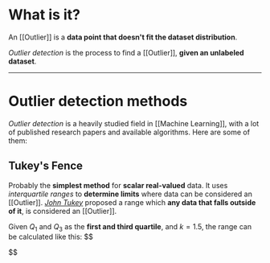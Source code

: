 # What is it?

An [[Outlier]] is a **data point that doesn't fit the dataset distribution**.

*Outlier detection* is the process to find a [[Outlier]], **given an unlabeled dataset**.
___
# Outlier detection methods

*Outlier detection* is a heavily studied field in [[Machine Learning]], with a lot of published research papers and available algorithms. Here are some of them:

## Tukey's Fence

Probably the **simplest method** for **scalar real-valued** data. It uses *interquartile ranges* to **determine limits** where data can be considered an [[Outlier]].  [*John Tukey*](https://pt.wikipedia.org/wiki/John_Tukey) proposed a range which **any data that falls outside of it**, is considered an [[Outlier]]. 

Given $Q_1$ and $Q_3$ as the **first and third quartile**, and $k = 1.5$, the range can be calculated like this:
$$

$$
